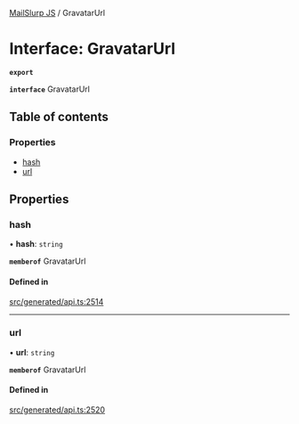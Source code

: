 [MailSlurp JS](../README.md) / GravatarUrl

# Interface: GravatarUrl

**`export`**

**`interface`** GravatarUrl

## Table of contents

### Properties

- [hash](GravatarUrl.md#hash)
- [url](GravatarUrl.md#url)

## Properties

### hash

• **hash**: `string`

**`memberof`** GravatarUrl

#### Defined in

[src/generated/api.ts:2514](https://github.com/mailslurp/mailslurp-client/blob/8c02983/src/generated/api.ts#L2514)

___

### url

• **url**: `string`

**`memberof`** GravatarUrl

#### Defined in

[src/generated/api.ts:2520](https://github.com/mailslurp/mailslurp-client/blob/8c02983/src/generated/api.ts#L2520)
